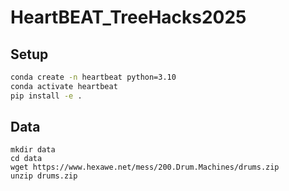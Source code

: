 # HeartBEAT_TreeHacks2025

## Setup
```bash
conda create -n heartbeat python=3.10
conda activate heartbeat
pip install -e .
```

## Data
```
mkdir data
cd data
wget https://www.hexawe.net/mess/200.Drum.Machines/drums.zip
unzip drums.zip
```